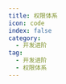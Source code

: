 ```yaml
---
title: 权限体系
icon: code
index: false
category:
  - 开发进阶
tag:
  - 开发进阶
  - 权限体系
---
```


<AutoCatalog />
